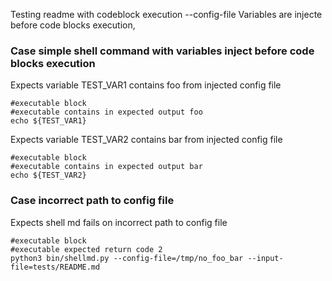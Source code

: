 Testing readme with codeblock execution --config-file
Variables are injecte before code blocks execution, 

### Case simple shell command with variables inject before code blocks execution
Expects variable TEST_VAR1 contains foo from injected config file
```
#executable block
#executable contains in expected output foo
echo ${TEST_VAR1}
```

Expects variable TEST_VAR2 contains bar from injected config file
```
#executable block
#executable contains in expected output bar
echo ${TEST_VAR2}
```

### Case incorrect path to config file
Expects shell md fails on incorrect path to config file
```
#executable block
#executable expected return code 2
python3 bin/shellmd.py --config-file=/tmp/no_foo_bar --input-file=tests/README.md
```
